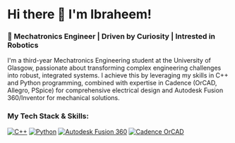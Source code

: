 # Hi there 👋 I'm Ibraheem!

### 🤖 Mechatronics Engineer | Driven by Curiosity | Intrested in Robotics 

I'm a third-year Mechatronics Engineering student at the University of Glasgow, passionate about transforming complex engineering challenges into robust, integrated systems. I achieve this by leveraging my skills in C++ and Python programming, combined with expertise in Cadence (OrCAD, Allegro, PSpice) for comprehensive electrical design and Autodesk Fusion 360/Inventor for mechanical solutions.

### My Tech Stack & Skills:
[![C++](https://img.shields.io/badge/C%2B%2B-00599C?style=for-the-badge&logo=c%2B%2B&logoColor=white)](https://en.wikipedia.org/wiki/C%2B%2B)
[![Python](https://img.shields.io/badge/Python-3776AB?style=for-the-badge&logo=python&logoColor=white)](https://www.python.org/)
[![Autodesk Fusion 360](https://img.shields.io/badge/Fusion_360-FF3211?style=for-the-badge&logo=autodesk&logoColor=white)](https://www.autodesk.com/products/fusion-360/overview)
[![Cadence OrCAD](https://img.shields.io/badge/Cadence_OrCAD-A62E53?style=for-the-badge&logo=cadence&logoColor=white)](https://www.cadence.com/en_US/home.html)






